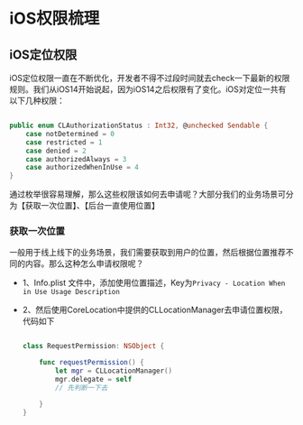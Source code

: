 # iOS权限梳理

## iOS定位权限

iOS定位权限一直在不断优化，开发者不得不过段时间就去check一下最新的权限规则。我们从iOS14开始说起，因为iOS14之后权限有了变化。iOS对定位一共有以下几种权限：

```swift

public enum CLAuthorizationStatus : Int32, @unchecked Sendable {
    case notDetermined = 0
    case restricted = 1
    case denied = 2
    case authorizedAlways = 3
    case authorizedWhenInUse = 4
}
```

通过枚举很容易理解，那么这些权限该如何去申请呢？大部分我们的业务场景可分为【获取一次位置】、【后台一直使用位置】

### 获取一次位置

一般用于线上线下的业务场景，我们需要获取到用户的位置，然后根据位置推荐不同的内容。那么这种怎么申请权限呢？

* 1、Info.plist 文件中，添加使用位置描述，Key为`Privacy - Location When in Use Usage Description`

* 2、然后使用CoreLocation中提供的CLLocationManager去申请位置权限，代码如下

  ```swift

  class RequestPermission: NSObject {

      func requestPermission() {
          let mgr = CLLocationManager()
          mgr.delegate = self
          // 先判断一下去

      }
  }
  

  ```



